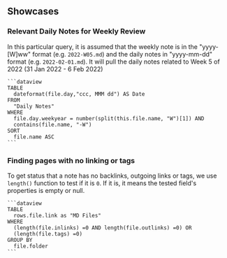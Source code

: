 ## Showcases

### Relevant Daily Notes for Weekly Review
In this particular query, it is assumed that the weekly note is in the "yyyy-[W]ww" format (e.g. `2022-W05.md`) and the daily notes in "yyyy-mm-dd" format (e.g. `2022-02-01.md`). It will pull the daily notes related to Week 5 of 2022 (31 Jan 2022 - 6 Feb 2022)
~~~
```dataview
TABLE
  dateformat(file.day,"ccc, MMM dd") AS Date
FROM
  "Daily Notes"
WHERE
  file.day.weekyear = number(split(this.file.name, "W")[1]) AND
  contains(file.name, "-W")
SORT
  file.name ASC
```
~~~

### Finding pages with no linking or tags
To get status that a note has no backlinks, outgoing links or tags, we use `length()` function to test if it is `0`. If it is, it means the tested field's properties is empty or null.
~~~
```dataview
TABLE
  rows.file.link as "MD Files"
WHERE
  (length(file.inlinks) =0 AND length(file.outlinks) =0) OR
  (length(file.tags) =0)
GROUP BY
  file.folder
```
~~~
